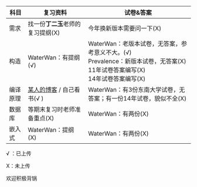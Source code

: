 | 科目   | 复习资料                                     | 试卷&答案                                    |
| ---- | ---------------------------------------- | ---------------------------------------- |
| 需求   | 找一份**丁二玉**老师的复习提纲(X)                     | 今年换新版本需要问一下(X)                           |
| 构造   | WaterWan：有提纲(√)                          | WaterWan：老版本试卷，无答案，参考意义不大。(√)<br>Prevalence：新版本试卷，无答案(X)<br>11年试卷答案编写(X)<br>14年试卷答案编写(X) |
| 编译原理 | [某人的博客](http://blog.csdn.net/qq_33230935/article/details/78044784) / 自己看书(√ ) | WaterWan：有3份东南大学试卷，无答案；有一份14年试卷，貌似不全(X)  |
| 数据库  | 等期末复习时老师准备重点(X)                          | WaterWan：有两份(X)                          |
| 嵌入式  | WaterWan：提纲(X)                           | WaterWan：有两份(X)                          |

√ ：已上传

X：未上传

欢迎积极背锅